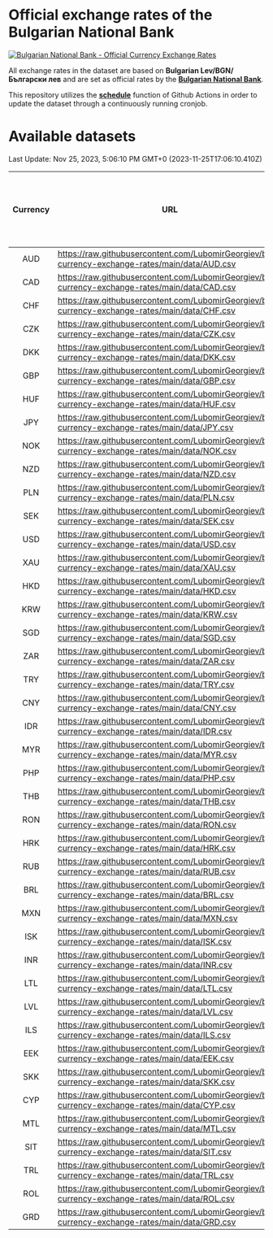 # Official exchange rates of the Bulgarian National Bank

[![Bulgarian National Bank - Official Currency Exchange Rates](https://github.com/LubomirGeorgiev/bnb-currency-exchange-rates/actions/workflows/update-rates.yml/badge.svg?branch=main)](https://github.com/LubomirGeorgiev/bnb-currency-exchange-rates/actions/workflows/update-rates.yml)

All exchange rates in the dataset are based on **Bulgarian Lev/BGN/Български лев** and are set as official rates by the [**Bulgarian National Bank**](https://www.bnb.bg/Statistics/StExternalSector/StExchangeRates/StERForeignCurrencies/index.htm?toLang=_EN).

This repository utilizes the [**schedule**](https://docs.github.com/en/actions/reference/events-that-trigger-workflows) function of Github Actions in order to update the dataset through a continuously running cronjob.

# Available datasets

<!-- START LINKS (DO NOT EVER FU*ING DELETE THIS COMMENT FOR THE LOVE OF YOUR LIFE!!! IF YOU ARE CURIOS HOW IT WORKS, YOU CAN HAVE A LOOK AT ./src/updateReadme.ts) -->

Last Update: Nov 25, 2023, 5:06:10 PM GMT+0 (2023-11-25T17:06:10.410Z)

| Currency | URL                                                                                             | Number of records | Number of missing days that were filled in |
| :------: | ----------------------------------------------------------------------------------------------- | :---------------: | :----------------------------------------: |
|   AUD    | https://raw.githubusercontent.com/LubomirGeorgiev/bnb-currency-exchange-rates/main/data/AUD.csv |       8690        |                    2685                    |
|   CAD    | https://raw.githubusercontent.com/LubomirGeorgiev/bnb-currency-exchange-rates/main/data/CAD.csv |       8690        |                    2685                    |
|   CHF    | https://raw.githubusercontent.com/LubomirGeorgiev/bnb-currency-exchange-rates/main/data/CHF.csv |       8690        |                    2685                    |
|   CZK    | https://raw.githubusercontent.com/LubomirGeorgiev/bnb-currency-exchange-rates/main/data/CZK.csv |       8690        |                    2685                    |
|   DKK    | https://raw.githubusercontent.com/LubomirGeorgiev/bnb-currency-exchange-rates/main/data/DKK.csv |       8690        |                    2685                    |
|   GBP    | https://raw.githubusercontent.com/LubomirGeorgiev/bnb-currency-exchange-rates/main/data/GBP.csv |       8690        |                    2685                    |
|   HUF    | https://raw.githubusercontent.com/LubomirGeorgiev/bnb-currency-exchange-rates/main/data/HUF.csv |       8690        |                    2685                    |
|   JPY    | https://raw.githubusercontent.com/LubomirGeorgiev/bnb-currency-exchange-rates/main/data/JPY.csv |       8690        |                    2685                    |
|   NOK    | https://raw.githubusercontent.com/LubomirGeorgiev/bnb-currency-exchange-rates/main/data/NOK.csv |       8690        |                    2685                    |
|   NZD    | https://raw.githubusercontent.com/LubomirGeorgiev/bnb-currency-exchange-rates/main/data/NZD.csv |       8690        |                    2685                    |
|   PLN    | https://raw.githubusercontent.com/LubomirGeorgiev/bnb-currency-exchange-rates/main/data/PLN.csv |       8690        |                    2685                    |
|   SEK    | https://raw.githubusercontent.com/LubomirGeorgiev/bnb-currency-exchange-rates/main/data/SEK.csv |       8690        |                    2685                    |
|   USD    | https://raw.githubusercontent.com/LubomirGeorgiev/bnb-currency-exchange-rates/main/data/USD.csv |       8690        |                    2685                    |
|   XAU    | https://raw.githubusercontent.com/LubomirGeorgiev/bnb-currency-exchange-rates/main/data/XAU.csv |       8690        |                    2687                    |
|   HKD    | https://raw.githubusercontent.com/LubomirGeorgiev/bnb-currency-exchange-rates/main/data/HKD.csv |       8388        |                    2594                    |
|   KRW    | https://raw.githubusercontent.com/LubomirGeorgiev/bnb-currency-exchange-rates/main/data/KRW.csv |       8388        |                    2594                    |
|   SGD    | https://raw.githubusercontent.com/LubomirGeorgiev/bnb-currency-exchange-rates/main/data/SGD.csv |       8388        |                    2594                    |
|   ZAR    | https://raw.githubusercontent.com/LubomirGeorgiev/bnb-currency-exchange-rates/main/data/ZAR.csv |       8388        |                    2594                    |
|   TRY    | https://raw.githubusercontent.com/LubomirGeorgiev/bnb-currency-exchange-rates/main/data/TRY.csv |       6870        |                    2124                    |
|   CNY    | https://raw.githubusercontent.com/LubomirGeorgiev/bnb-currency-exchange-rates/main/data/CNY.csv |       6750        |                    2088                    |
|   IDR    | https://raw.githubusercontent.com/LubomirGeorgiev/bnb-currency-exchange-rates/main/data/IDR.csv |       6750        |                    2088                    |
|   MYR    | https://raw.githubusercontent.com/LubomirGeorgiev/bnb-currency-exchange-rates/main/data/MYR.csv |       6750        |                    2088                    |
|   PHP    | https://raw.githubusercontent.com/LubomirGeorgiev/bnb-currency-exchange-rates/main/data/PHP.csv |       6750        |                    2088                    |
|   THB    | https://raw.githubusercontent.com/LubomirGeorgiev/bnb-currency-exchange-rates/main/data/THB.csv |       6750        |                    2088                    |
|   RON    | https://raw.githubusercontent.com/LubomirGeorgiev/bnb-currency-exchange-rates/main/data/RON.csv |       6691        |                    2070                    |
|   HRK    | https://raw.githubusercontent.com/LubomirGeorgiev/bnb-currency-exchange-rates/main/data/HRK.csv |       6421        |                    1985                    |
|   RUB    | https://raw.githubusercontent.com/LubomirGeorgiev/bnb-currency-exchange-rates/main/data/RUB.csv |       6117        |                    1888                    |
|   BRL    | https://raw.githubusercontent.com/LubomirGeorgiev/bnb-currency-exchange-rates/main/data/BRL.csv |       5780        |                    1791                    |
|   MXN    | https://raw.githubusercontent.com/LubomirGeorgiev/bnb-currency-exchange-rates/main/data/MXN.csv |       5780        |                    1791                    |
|   ISK    | https://raw.githubusercontent.com/LubomirGeorgiev/bnb-currency-exchange-rates/main/data/ISK.csv |       5694        |                    1767                    |
|   INR    | https://raw.githubusercontent.com/LubomirGeorgiev/bnb-currency-exchange-rates/main/data/INR.csv |       5413        |                    1677                    |
|   LTL    | https://raw.githubusercontent.com/LubomirGeorgiev/bnb-currency-exchange-rates/main/data/LTL.csv |       5153        |                    1582                    |
|   LVL    | https://raw.githubusercontent.com/LubomirGeorgiev/bnb-currency-exchange-rates/main/data/LVL.csv |       4790        |                    1470                    |
|   ILS    | https://raw.githubusercontent.com/LubomirGeorgiev/bnb-currency-exchange-rates/main/data/ILS.csv |       4689        |                    1458                    |
|   EEK    | https://raw.githubusercontent.com/LubomirGeorgiev/bnb-currency-exchange-rates/main/data/EEK.csv |       3998        |                    1224                    |
|   SKK    | https://raw.githubusercontent.com/LubomirGeorgiev/bnb-currency-exchange-rates/main/data/SKK.csv |       2970        |                    912                     |
|   CYP    | https://raw.githubusercontent.com/LubomirGeorgiev/bnb-currency-exchange-rates/main/data/CYP.csv |       2906        |                    890                     |
|   MTL    | https://raw.githubusercontent.com/LubomirGeorgiev/bnb-currency-exchange-rates/main/data/MTL.csv |       2604        |                    799                     |
|   SIT    | https://raw.githubusercontent.com/LubomirGeorgiev/bnb-currency-exchange-rates/main/data/SIT.csv |       2542        |                    778                     |
|   TRL    | https://raw.githubusercontent.com/LubomirGeorgiev/bnb-currency-exchange-rates/main/data/TRL.csv |       1818        |                    559                     |
|   ROL    | https://raw.githubusercontent.com/LubomirGeorgiev/bnb-currency-exchange-rates/main/data/ROL.csv |       1697        |                    524                     |
|   GRD    | https://raw.githubusercontent.com/LubomirGeorgiev/bnb-currency-exchange-rates/main/data/GRD.csv |        359        |                    107                     |

<!-- END LINKS (DO NOT EVER FU*ING DELETE THIS COMMENT FOR THE LOVE OF YOUR LIFE!!! IF YOU ARE CURIOS HOW IT WORKS, YOU CAN HAVE A LOOK AT ./src/updateReadme.ts) -->
